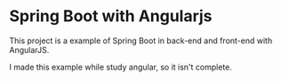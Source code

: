 # Spring Boot with Angularjs

This project is a example of Spring Boot in back-end and front-end with AngularJS.

I made this example while study angular, so it isn't complete.


